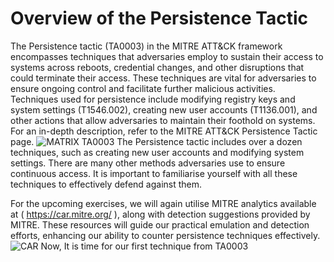 # Overview of the Persistence Tactic
The Persistence tactic (TA0003) in the MITRE ATT&CK framework encompasses techniques that adversaries employ to sustain their access to systems across reboots, credential changes, and other disruptions that could terminate their access. These techniques are vital for adversaries to ensure ongoing control and facilitate further malicious activities. Techniques used for persistence include modifying registry keys and system settings (T1546.002), creating new user accounts (T1136.001), and other actions that allow adversaries to maintain their foothold on systems. For an in-depth description, refer to the MITRE ATT&CK Persistence Tactic page.
![MATRIX TA0003](https://github.com/user-attachments/assets/3cd6311a-d0a2-45cc-8fb9-31f91e1582ea)
The Persistence tactic includes over a dozen techniques, such as creating new user accounts and modifying system settings. There are many other methods adversaries use to ensure continuous access. It is important to familiarise yourself with all these techniques to effectively defend against them.

For the upcoming exercises, we will again utilise MITRE analytics available at ( https://car.mitre.org/ ), along with detection suggestions provided by MITRE. These resources will guide our practical emulation and detection efforts, enhancing our ability to counter persistence techniques effectively.
![CAR](https://github.com/user-attachments/assets/513a6d3e-be30-4238-ac1d-7ab324eca7cc)
Now, It is time for our first technique from TA0003
